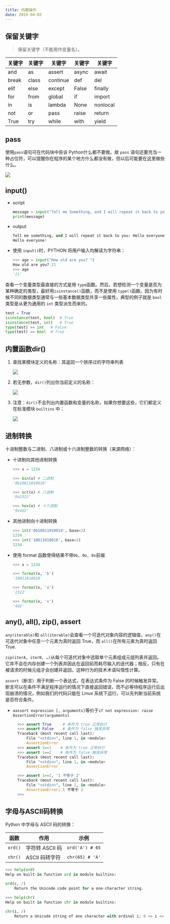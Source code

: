 ```yaml
---
title: 内置操作
date: 2019-04-03
---
```


## 保留关键字

> 保留关键字（不能用作变量名）。

| 关键字 | 关键字 | 关键字   | 关键字 | 关键字   |
| ------ | ------ | -------- | ------ | -------- |
| and    | as     | assert   | async  | await    |
| break  | class  | continue | def    | del      |
| elif   | else   | except   | False  | finally  |
| for    | from   | global   | if     | import   |
| in     | is     | lambda   | None   | nonlocal |
| not    | or     | pass     | raise  | return   |
| True   | try    | while    | with   | yield    |

## pass

使用`pass`语句可在代码块中告诉 Python什么都不要做。故 `pass` 语句还要充当一种占位符，可以提醒你在程序的某个地方什么都没有做，但以后可能要在这里做些什么。

![](https://figure-bed.chua-n.com/Python/7.png)

## input()

-   script

    ```python
    message = input("Tell me Something, and I will repeat it back to you: ")
    print(message)
    ```

-   output

    ```python
    Tell me something, and I will repeat it back to you: Hello everyone!
    Hello everyone!
    ```

-   使用 `input()`时，PYTHON 将用户输入均解读为字符串：

    ```python
    >>> age = input("How old are you? ")
    How old are you? 21
    >>> age
    '21'
    ```

查看一个变量类型最直接的方式是用 `type`函数。然后，若想检测一个变量是否为某种确定的类型，最好用`isinstance()`函数，而不是使用 `type()`函数。因为有时候不同的数据类型通常与一些基本数据类型共享一些属性，典型的例子就是 `bool` 类型是从更为通用的 `int` 类型派生而来的。

```python
test = True
isinstance(test, bool)	# True
isinstance(test, int)	# True
type(test) == int	# False
type(test) == bool	# True
```

## 内置函数dir()

1. 查找某模块定义的名称：其返回一个排序过的字符串列表

    ![](https://figure-bed.chua-n.com/Python/8.png)

2. 若无参数，`dir()`列出你当前定义的名称：

    ![](https://figure-bed.chua-n.com/Python/9.png)

3. 注意：`dir()`不会列出内置函数和变量的名称，如果你想要这些，它们都定义在标准模块 `builtins` 中：

    ![](https://figure-bed.chua-n.com/Python/10.png)

## 进制转换

十进制整数与二进制、八进制或十六进制整数的转换（来源网络）：

-   十进制向其他进制转换

    ```python
    >>> x = 1234

    >>> bin(x) # 二进制
    '0b10011010010'

    >>> oct(x) # 八进制
    '0o2322'

    >>> hex(x) # 十六进制
    '0x4d2'
    ```

-   其他进制向十进制转换

    ```python
    >>> int('0b10011010010', base=2)
    1234
    >>> int('10011010010', base=2)
    1234
    ```

-   使用 format 函数使得结果不带`0b, 0o, 0x`前缀

    ```python
    >>> x = 1234
    
    >>> format(x, 'b')
    '10011010010'
    
    >>> format(x, 'o')
    '2322'
    
    >>> format(x, 'x')
    '4d2'
    ```

## any(), all(), zip(), assert

`any(iterable)`和 `all(iterable)`会查看一个可迭代对象内容的逻辑值，`any()`在可迭代对象中任意一个元素为真时返回 True，而 `all()`在所有元素为真时返回 True.

`zip(iterA, iterB, …)`从每个可迭代对象中选取单个元素组成元组列表并返回。它并不会在内存创建一个列表并因此在返回前而耗尽输入的迭代器；相反，只有在被请求的时候元组才会创建并返回，这种行为的技术术语叫惰性计算。

`assert`（断言）用于判断一个表达式，在表达式条件为 False 的时候触发异常。断言可以在条件不满足程序运行的情况下直接返回错误，而不必等待程序运行后出现崩溃的情况，例如我们的代码只能在 Linux 系统下运行，可以先判断当前系统是否符合条件。

- `aassert expression [, arguments]`等价于`if not expression: raise AssertionError(arguments)`

    ```python
      >>> assert True     # 条件为 true 正常执行
      >>> assert False    # 条件为 false 触发异常
      Traceback (most recent call last):
          File "<stdin>", line 1, in <module>
          AssertionError
      >>> assert 1==1    # 条件为 true 正常执行
      >>> assert 1==2    # 条件为 false 触发异常
      Traceback (most recent call last):
          File "<stdin>", line 1, in <module>
          AssertionError
    
      >>> assert 1==2, '1 不等于 2'
      Traceback (most recent call last):
          File "<stdin>", line 1, in <module>
          AssertionError: 1 不等于 2
      >>>
    ```

## 字母与ASCII码转换

Python 中字母与 ASCII 码的转换：

| 函数    | 作用            | 示例            |
| ------- | --------------- | --------------- |
| `ord()` | 字符转 ASCII 码 | `ord('A') # 65` |
| `chr()` | ASCII 码转字符  | `chr(65) # 'A'` |

```python
>>> help(ord)
Help on built-in function ord in module builtins:

ord(c, /)
    Return the Unicode code point for a one-character string.
```

```python
>>> help(chr)
Help on built-in function chr in module builtins:

chr(i, /)
    Return a Unicode string of one character with ordinal i; 0 <= i <= 0x10ffff.
```

